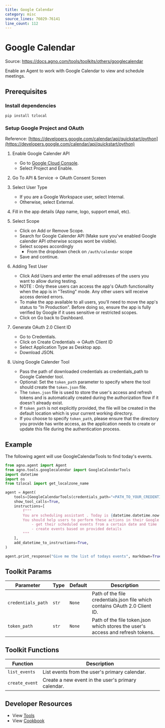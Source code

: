 ```yaml
---
title: Google Calendar
category: misc
source_lines: 76029-76141
line_count: 112
---
```


# Google Calendar
Source: https://docs.agno.com/tools/toolkits/others/googlecalendar



Enable an Agent to work with Google Calendar to view and schedule meetings.

## Prerequisites

### Install dependencies

```shell
pip install tzlocal
```

### Setup Google Project and OAuth

Reference: [https://developers.google.com/calendar/api/quickstart/python](https://developers.google.com/calendar/api/quickstart/python)

1. Enable Google Calender API

   * Go to [Google Cloud Console](https://console.cloud.google.com/apis/enableflow?apiid=calendar-json.googleapis.com).
   * Select Project and Enable.

2. Go To API & Service -> OAuth Consent Screen

3. Select User Type

   * If you are a Google Workspace user, select Internal.
   * Otherwise, select External.

4. Fill in the app details (App name, logo, support email, etc).

5. Select Scope

   * Click on Add or Remove Scope.
   * Search for Google Calender API (Make sure you've enabled Google calender API otherwise scopes wont be visible).
   * Select scopes accordingly
     * From the dropdown check on `/auth/calendar` scope
   * Save and continue.

6. Adding Test User

   * Click Add Users and enter the email addresses of the users you want to allow during testing.
   * NOTE : Only these users can access the app's OAuth functionality when the app is in "Testing" mode.
     Any other users will receive access denied errors.
   * To make the app available to all users, you'll need to move the app's status to "In Production".
     Before doing so, ensure the app is fully verified by Google if it uses sensitive or restricted scopes.
   * Click on Go back to Dashboard.

7. Generate OAuth 2.0 Client ID

   * Go to Credentials.
   * Click on Create Credentials -> OAuth Client ID
   * Select Application Type as Desktop app.
   * Download JSON.

8. Using Google Calender Tool
   * Pass the path of downloaded credentials as credentials\_path to Google Calender tool.
   * Optional: Set the `token_path` parameter to specify where the tool should create the `token.json` file.
   * The `token.json` file is used to store the user's access and refresh tokens and is automatically created during the authorization flow if it doesn't already exist.
   * If `token_path` is not explicitly provided, the file will be created in the default location which is your current working directory.
   * If you choose to specify `token_path`, please ensure that the directory you provide has write access, as the application needs to create or update this file during the authentication process.

## Example

The following agent will use GoogleCalendarTools to find today's events.

```python cookbook/tools/googlecalendar_tools.py
from agno.agent import Agent
from agno.tools.googlecalendar import GoogleCalendarTools
import datetime
import os
from tzlocal import get_localzone_name

agent = Agent(
    tools=[GoogleCalendarTools(credentials_path="<PATH_TO_YOUR_CREDENTIALS_FILE>")],
    show_tool_calls=True,
    instructions=[
        f"""
        You are scheduling assistant . Today is {datetime.datetime.now()} and the users timezone is {get_localzone_name()}.
        You should help users to perform these actions in their Google calendar:
            - get their scheduled events from a certain date and time
            - create events based on provided details
        """
    ],
    add_datetime_to_instructions=True,
)

agent.print_response("Give me the list of todays events", markdown=True)
```

## Toolkit Params

| Parameter          | Type  | Default | Description                                                                    |
| ------------------ | ----- | ------- | ------------------------------------------------------------------------------ |
| `credentials_path` | `str` | `None`  | Path of the file credentials.json file which contains OAuth 2.0 Client ID.     |
| `token_path`       | `str` | `None`  | Path of the file token.json which stores the user's access and refresh tokens. |

## Toolkit Functions

| Function       | Description                                        |
| -------------- | -------------------------------------------------- |
| `list_events`  | List events from the user's primary calendar.      |
| `create_event` | Create a new event in the user's primary calendar. |

## Developer Resources

* View [Tools](https://github.com/agno-agi/agno/blob/main/libs/agno/agno/tools/googlecalendar.py)
* View [Cookbook](https://github.com/agno-agi/agno/blob/main/cookbook/tools/googlecalendar_tools.py)


